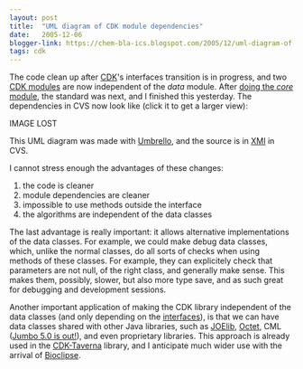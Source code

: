 ```yaml
---
layout: post
title:  "UML diagram of CDK module dependencies"
date:   2005-12-06
blogger-link: https://chem-bla-ics.blogspot.com/2005/12/uml-diagram-of-cdk-module-dependencies.html
tags: cdk
---
```


The code clean up after [CDK](http://cdk.sf.net/)'s interfaces transition is in progress, and two
[CDK modules](http://almost.cubic.uni-koeln.de/cdk/cdk_top/devel/modules/) are now independent
of the *data* module. After [doing the *core* module](http://chem-bla-ics.blogspot.com/2005/10/more-cdkinterfaces-updates.html),
the standard was next, and I finished this yesterday. The dependencies in CVS now look like (click it to get a larger view):

IMAGE LOST

This UML diagram was made with [Umbrello](http://uml.sourceforge.net/), and the source is in
[XMI](http://www-128.ibm.com/developerworks/xml/library/x-xmi/) in CVS.

I cannot stress enough the advantages of these changes:

1. the code is cleaner
2. module dependencies are cleaner
3. impossible to use methods outside the interface
4. the algorithms are independent of the data classes

The last advantage is really important: it allows alternative implementations of the data classes. For example, we could make debug
data classes, which, unlike the normal classes, do all sorts of checks when using methods of these classes. For example, they can
explicitely check that parameters are not null, of the right class, and generally make sense. This makes them, possibly, slower,
but also more type save, and as such great for debugging and development sessions.

Another important application of making the CDK library independent of the data classes (and only depending on the
[interfaces](http://cdk.sourceforge.net/api/org/openscience/cdk/interfaces/package-frame.html)), is that we can have data classes
shared with other Java libraries, such as [JOElib](http://joelib.sf.net/), [Octet](http://octetsource.com/),
CML ([Jumbo 5.0 is out!](http://sourceforge.net/mailarchive/forum.php?thread_id=9146642&forum_id=8774)), and even proprietary libraries.
This approach is already used in the [CDK-Taverna](http://chem-bla-ics.blogspot.com/2005/10/cdk-taverna-fully-recognized.html)
library, and I anticipate much wider use with the arrival of [Bioclipse](http://www.bioclipse.net/).
